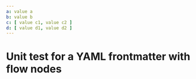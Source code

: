 ```yaml
---
a: value a
b: value b
c: [ value c1, value c2 ]
d: [ value d1, value d2 ]
---
```


# Unit test for a YAML frontmatter with flow nodes

